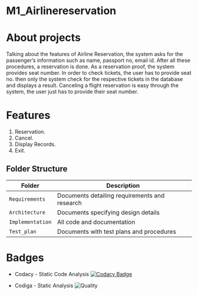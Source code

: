 # M1_Airlinereservation

# About projects 
Talking about the features of Airline Reservation, the system asks for the passenger’s information such as name, passport no, email id. After all these procedures,  a reservation is done. As a reservation proof, the system provides seat number.  In order to check tickets, the user has to provide seat no. then only the system check for the respective tickets in the database and displays a result. Canceling a flight reservation is easy through the system, the user just has to provide their seat number.
# Features
1. Reservation.
2. Cancel.
3. Display Records.
4. Exit.

## Folder Structure
Folder             | Description
-------------------| -----------------------------------------
`Requirements`   | Documents detailing requirements and research
`Architecture`   | Documents specifying design details
`Implementation` | All code and documentation
`Test_plan`      | Documents with test plans and procedures


# Badges
* Codacy - Static Code Analysis
[![Codacy Badge](https://app.codacy.com/project/badge/Grade/c55a687c3429442890095fcc6c474605)](https://www.codacy.com/gh/GOWTHAM7646/M1_AirlineReservation/dashboard?utm_source=github.com&amp;utm_medium=referral&amp;utm_content=GOWTHAM7646/M1_AirlineReservation&amp;utm_campaign=Badge_Grade)

* Codiga - Static Analysis
![Quality](https://api.codiga.io/project/32458/score/svg)





